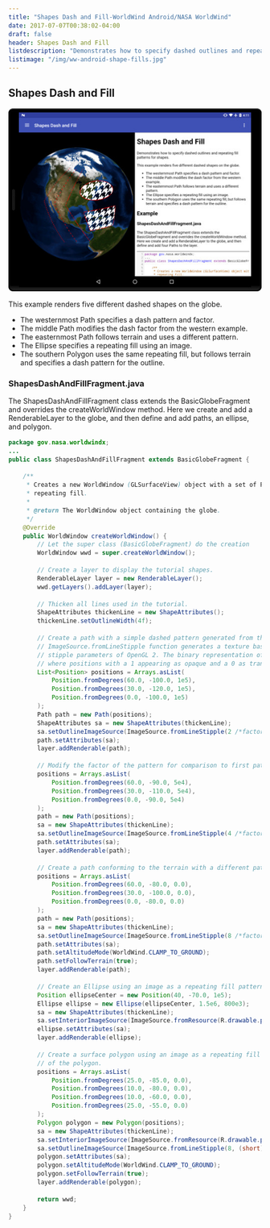 ```yaml
---
title: "Shapes Dash and Fill-WorldWind Android/NASA WorldWind"
date: 2017-07-07T00:38:02-04:00
draft: false
header: Shapes Dash and Fill
listdescription: "Demonstrates how to specify dashed outlines and repeating fill patterns for shapes."
listimage: "/img/ww-android-shape-fills.jpg"
---
```


## Shapes Dash and Fill

<img src="/img/ww-android-shape-fills.jpg" class="img-responsive center-block">

This example renders five different dashed shapes on the globe.

- The westernmost Path specifies a dash pattern and factor.
- The middle Path modifies the dash factor from the western example.
- The easternmost Path follows terrain and uses a different pattern.
- The Ellipse specifies a repeating fill using an image.
- The southern Polygon uses the same repeating fill, but follows terrain and specifies a dash pattern for the outline.

### ShapesDashAndFillFragment.java

The ShapesDashAndFillFragment class extends the BasicGlobeFragment and overrides the createWorldWindow method. Here we create and add a RenderableLayer to the globe, and then define and add paths, an ellipse, and polygon.

```java
package gov.nasa.worldwindx;
...
public class ShapesDashAndFillFragment extends BasicGlobeFragment {

    /**
     * Creates a new WorldWindow (GLSurfaceView) object with a set of Path and Polygon shapes with dashed lines and
     * repeating fill.
     *
     * @return The WorldWindow object containing the globe.
     */
    @Override
    public WorldWindow createWorldWindow() {
        // Let the super class (BasicGlobeFragment) do the creation
        WorldWindow wwd = super.createWorldWindow();

        // Create a layer to display the tutorial shapes.
        RenderableLayer layer = new RenderableLayer();
        wwd.getLayers().addLayer(layer);

        // Thicken all lines used in the tutorial.
        ShapeAttributes thickenLine = new ShapeAttributes();
        thickenLine.setOutlineWidth(4f);

        // Create a path with a simple dashed pattern generated from the ImageSource factory. The
        // ImageSource.fromLineStipple function generates a texture based on the provided factor and pattern, similar to
        // stipple parameters of OpenGL 2. The binary representation of the pattern value will be the pattern displayed,
        // where positions with a 1 appearing as opaque and a 0 as transparent.
        List<Position> positions = Arrays.asList(
            Position.fromDegrees(60.0, -100.0, 1e5),
            Position.fromDegrees(30.0, -120.0, 1e5),
            Position.fromDegrees(0.0, -100.0, 1e5)
        );
        Path path = new Path(positions);
        ShapeAttributes sa = new ShapeAttributes(thickenLine);
        sa.setOutlineImageSource(ImageSource.fromLineStipple(2 /*factor*/, (short) 0xF0F0 /*pattern*/));
        path.setAttributes(sa);
        layer.addRenderable(path);

        // Modify the factor of the pattern for comparison to first path. Only the factor is modified, not the pattern.
        positions = Arrays.asList(
            Position.fromDegrees(60.0, -90.0, 5e4),
            Position.fromDegrees(30.0, -110.0, 5e4),
            Position.fromDegrees(0.0, -90.0, 5e4)
        );
        path = new Path(positions);
        sa = new ShapeAttributes(thickenLine);
        sa.setOutlineImageSource(ImageSource.fromLineStipple(4 /*factor*/, (short) 0xF0F0 /*pattern*/));
        path.setAttributes(sa);
        layer.addRenderable(path);

        // Create a path conforming to the terrain with a different pattern from the first two Paths.
        positions = Arrays.asList(
            Position.fromDegrees(60.0, -80.0, 0.0),
            Position.fromDegrees(30.0, -100.0, 0.0),
            Position.fromDegrees(0.0, -80.0, 0.0)
        );
        path = new Path(positions);
        sa = new ShapeAttributes(thickenLine);
        sa.setOutlineImageSource(ImageSource.fromLineStipple(8 /*factor*/, (short) 0xDFF6 /*pattern*/));
        path.setAttributes(sa);
        path.setAltitudeMode(WorldWind.CLAMP_TO_GROUND);
        path.setFollowTerrain(true);
        layer.addRenderable(path);

        // Create an Ellipse using an image as a repeating fill pattern
        Position ellipseCenter = new Position(40, -70.0, 1e5);
        Ellipse ellipse = new Ellipse(ellipseCenter, 1.5e6, 800e3);
        sa = new ShapeAttributes(thickenLine);
        sa.setInteriorImageSource(ImageSource.fromResource(R.drawable.pattern_sample_houndstooth));
        ellipse.setAttributes(sa);
        layer.addRenderable(ellipse);

        // Create a surface polygon using an image as a repeating fill pattern and a dash pattern for the outline
        // of the polygon.
        positions = Arrays.asList(
            Position.fromDegrees(25.0, -85.0, 0.0),
            Position.fromDegrees(10.0, -80.0, 0.0),
            Position.fromDegrees(10.0, -60.0, 0.0),
            Position.fromDegrees(25.0, -55.0, 0.0)
        );
        Polygon polygon = new Polygon(positions);
        sa = new ShapeAttributes(thickenLine);
        sa.setInteriorImageSource(ImageSource.fromResource(R.drawable.pattern_sample_houndstooth));
        sa.setOutlineImageSource(ImageSource.fromLineStipple(8, (short) 0xDFF6));
        polygon.setAttributes(sa);
        polygon.setAltitudeMode(WorldWind.CLAMP_TO_GROUND);
        polygon.setFollowTerrain(true);
        layer.addRenderable(polygon);

        return wwd;
    }
}
```
